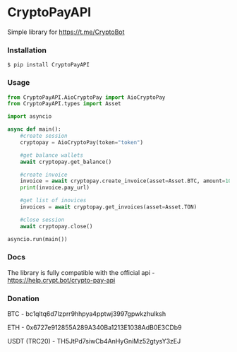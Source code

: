 # CryptoPayAPI
Simple library for https://t.me/CryptoBot
### Installation
```
$ pip install CryptoPayAPI
```

### Usage
```Python
from CryptoPayAPI.AioCryptoPay import AioCryptoPay
from CryptoPayAPI.types import Asset

import asyncio

async def main():
    #create session
    cryptopay = AioCryptoPay(token="token")

    #get balance wallets
    await cryptopay.get_balance()

    #create invoice
    invoice = await cryptopay.create_invoice(asset=Asset.BTC, amount=10)
    print(invoice.pay_url)

    #get list of inovices
    invoices = await cryptopay.get_invoices(asset=Asset.TON)

    #close session
    await cryptopay.close()

asyncio.run(main())

```

### Docs
The library is fully compatible with the official api - https://help.crypt.bot/crypto-pay-api

### Donation
BTC - bc1qltq6d7lzprr9hhpya4pptwj3997gpwkzhulksh

ETH - 0x6727e912855A289A340Ba1213E1038AdB0E3CDb9

USDT (TRC20) - TH5JtPd7siwCb4AnHyGniMz52gtysY3zEJ